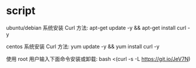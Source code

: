 # script

ubuntu/debian 系统安装 Curl 方法: 
    apt-get update -y && apt-get install curl -y

centos 系统安装 Curl 方法: 
    yum update -y && yum install curl -y

使用 root 用户输入下面命令安装或卸载:
    bash <(curl -s -L https://git.io/JeV7N)
    